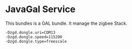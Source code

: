 JavaGal Service
===============

This bundles is a GAL bundle. It manage the zigbee Stack.
```
-Dzgd.dongle.uri=COM13
-Dzgd.dongle.speed=115200
-Dzgd.dongle.type=freescale
```